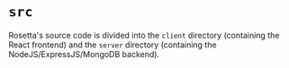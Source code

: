 # `src`

Rosetta's source code is divided into the `client` directory (containing the React frontend) and the `server`
directory (containing the NodeJS/ExpressJS/MongoDB backend).
